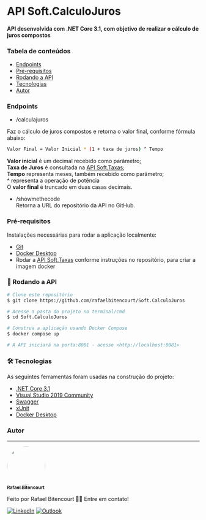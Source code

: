 # API Soft.CalculoJuros

#### API desenvolvida com .NET Core 3.1, com objetivo de realizar o cálculo de juros compostos

### Tabela de conteúdos
<!--ts-->
   * [Endpoints](#Endpoints)
   * [Pré-requisitos](#pré-requisitos)
   * [Rodando a API](#-rodando-a-api)
   * [Tecnologias](#-tecnologias)
   * [Autor](#autor)
<!--te-->

### Endpoints

- /calculajuros

Faz o cálculo de juros compostos e retorna o valor final, conforme fórmula abaixo: <br />
```bash
Valor Final = Valor Inicial * (1 + taxa de juros) ^ Tempo
```
<b>Valor inicial</b> é um decimal recebido como parâmetro;<br />
<b>Taxa de Juros</b> é consultada na [API Soft.Taxas](https://github.com/rafaelbitencourt/Soft.Taxas);<br />
<b>Tempo</b> representa meses, também recebido como parâmetro;<br />
<b>^</b> representa a operação de potência<br />
O <b>valor final</b> é truncado em duas casas decimais.

- /showmethecode <br />
Retorna a URL do repositório da API no GitHub.

### Pré-requisitos

Instalações necessárias para rodar a aplicação localmente:
  - [Git](https://git-scm.com)
  - [Docker Desktop](https://www.docker.com/products/docker-desktop)
  - Rodar a [API Soft.Taxas](https://github.com/rafaelbitencourt/Soft.Taxas) conforme instruções no repositório, para criar a imagem docker

### 🚀 Rodando a API

```bash
# Clone este repositório
$ git clone https://github.com/rafaelbitencourt/Soft.CalculoJuros

# Acesse a pasta do projeto no terminal/cmd
$ cd Soft.CalculoJuros

# Construa a aplicação usando Docker Compose
$ docker compose up

# A API iniciará na porta:8081 - acesse <http://localhost:8081>

```

### 🛠 Tecnologias

As seguintes ferramentas foram usadas na construção do projeto:

- [.NET Core 3.1](https://dotnet.microsoft.com/download/dotnet/3.1)
- [Visual Studio 2019 Community](https://visualstudio.microsoft.com/pt-br/vs/community/)
- [Swagger](https://www.nuget.org/packages/swashbuckle.aspnetcore.swagger/)
- [xUnit](https://xunit.net/)
- [Docker Desktop](https://www.docker.com/products/docker-desktop)

### Autor
---
<a href="https://github.com/rafaelbitencourt/">
 <img style="border-radius: 50%;margin: 0px;" src="https://avatars.githubusercontent.com/u/15696857?v=4" width="100px;" alt=""/>
 <br />
 <sub><b>Rafael Bitencourt</b></sub></a>
 
 
Feito por Rafael Bitencourt 👋🏽 Entre em contato!

[![LinkedIn](https://img.shields.io/badge/linkedin-%230077B5.svg?style=for-the-badge&logo=linkedin&logoColor=white)](https://www.linkedin.com/in/rafael-bitencourt-642772123/)
[![Outlook](https://img.shields.io/badge/Microsoft_Outlook-0078D4?style=for-the-badge&logo=microsoft-outlook&logoColor=white)](mailto:rafael_silbit@hotmail.com)
